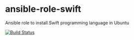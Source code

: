 # ansible-role-swift
Ansible role to install Swift programming language in Ubuntu

[![Build Status](https://travis-ci.org/alexcoppe/ansible-role-swift.svg?branch=master)](https://travis-ci.org/alexcoppe/ansible-role-swift)

